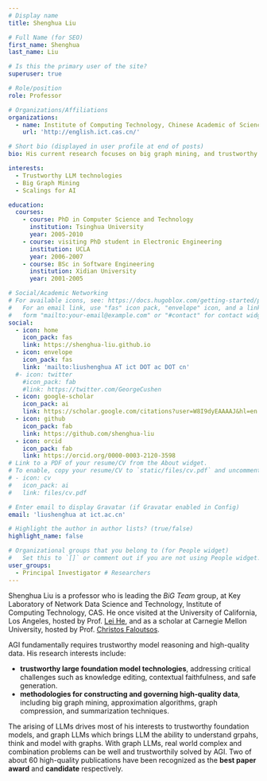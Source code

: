 ```yaml
---
# Display name
title: Shenghua Liu

# Full Name (for SEO)
first_name: Shenghua
last_name: Liu

# Is this the primary user of the site?
superuser: true

# Role/position
role: Professor

# Organizations/Affiliations
organizations:
  - name: Institute of Computing Technology, Chinese Academic of Sciences
    url: 'http://english.ict.cas.cn/'

# Short bio (displayed in user profile at end of posts)
bio: His current research focuses on big graph mining, and trustworthy foundation models, with applying LLMs to graph analysis, and scalings for AI.  

interests:
  - Trustworthy LLM technologies
  - Big Graph Mining
  - Scalings for AI

education:
  courses:
    - course: PhD in Computer Science and Technology
      institution: Tsinghua University
      year: 2005-2010
    - course: visiting PhD student in Electronic Engineering
      institution: UCLA
      year: 2006-2007
    - course: BSc in Software Engineering
      institution: Xidian University
      year: 2001-2005

# Social/Academic Networking
# For available icons, see: https://docs.hugoblox.com/getting-started/page-builder/#icons
#   For an email link, use "fas" icon pack, "envelope" icon, and a link in the
#   form "mailto:your-email@example.com" or "#contact" for contact widget.
social:
  - icon: home
    icon_pack: fas
    link: https://shenghua-liu.github.io
  - icon: envelope
    icon_pack: fas
    link: 'mailto:liushenghua AT ict DOT ac DOT cn'
  #- icon: twitter
    #icon_pack: fab
    #link: https://twitter.com/GeorgeCushen
  - icon: google-scholar
    icon_pack: ai
    link: https://scholar.google.com/citations?user=W8I9dyEAAAAJ&hl=en 
  - icon: github
    icon_pack: fab
    link: https://github.com/shenghua-liu
  - icon: orcid 
    icon_pack: fab
    link: https://orcid.org/0000-0003-2120-3598 
# Link to a PDF of your resume/CV from the About widget.
# To enable, copy your resume/CV to `static/files/cv.pdf` and uncomment the lines below.
# - icon: cv
#   icon_pack: ai
#   link: files/cv.pdf

# Enter email to display Gravatar (if Gravatar enabled in Config)
email: 'liushenghua at ict.ac.cn'

# Highlight the author in author lists? (true/false)
highlight_name: false

# Organizational groups that you belong to (for People widget)
#   Set this to `[]` or comment out if you are not using People widget.
user_groups:
  - Principal Investigator # Researchers
---
```


Shenghua Liu is a professor who is leading the *BiG Team* group, at 
Key Laboratory of Network Data Science and Technology, Institute of Computing Technology, CAS.
He once visited at the University of California, Los Angeles, hosted by Prof. [Lei He](http://eda.ee.ucla.edu/people/faculty.html), and as a scholar at Carnegie Mellon University, hosted by Prof. [Christos Faloutsos](http://www.cs.cmu.edu/~christos).

AGI fundamentally requires trustworthy model reasoning and high-quality data. His research interests include:
- **trustworthy large foundation model technologies**, addressing critical challenges such as knowledge editing, contextual faithfulness, and safe generation.
- **methodologies for constructing and governing high-quality data**, including big graph mining, approximation algorithms, graph compression, and summarization techniques.

The arising of LLMs drives most of his interests to trustworthy foundation models, and graph LLMs which brings LLM the ability to understand grpahs, think and model with graphs. With graph LLMs, real world complex and combination problems can be well and trustworthily solved by AGI. 
Two of about 60 high-quality publications have been recognized as the **best paper award** and **candidate** respectively.